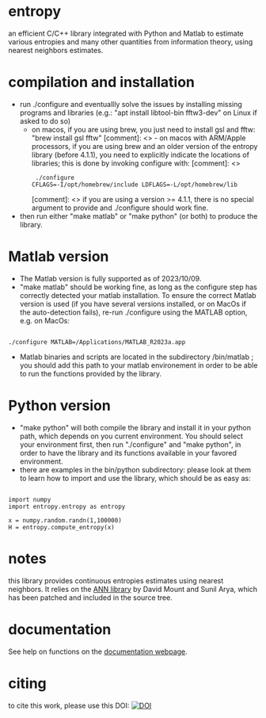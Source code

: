# entropy
an efficient C/C++ library integrated with Python and Matlab to estimate various entropies and many other quantities from information theory, using nearest neighbors estimates.

# compilation and installation
- run ./configure and eventuallly solve the issues by installing missing programs and libraries (e.g.: "apt install libtool-bin fftw3-dev" on Linux if asked to do so)
   - on macos, if you are using brew, you just need to install gsl and fftw: "brew install gsl fftw"
[comment]: <>    - on macos with ARM/Apple processors, if you are using brew and an older version of the entropy library (before 4.1.1), you need to explicitly indicate the locations of libraries; this is done by invoking configure with:
[comment]: <> <pre><code>
./configure CFLAGS=-I/opt/homebrew/include LDFLAGS=-L/opt/homebrew/lib
</code></pre>
[comment]: <> if you are using a version >= 4.1.1, there is no special argument to provide and ./configure should work fine.
- then run either "make matlab" or "make python" (or both) to produce the library.
  
# Matlab version
- The Matlab version is fully supported as of 2023/10/09.
- "make matlab" should be working fine, as long as the configure step has correctly detected your matlab installation. To ensure the correct Matlab version is used (if you have several versions installed, or on MacOs if the auto-detection fails), re-run ./configure using the MATLAB option, e.g. on MacOs:
<pre><code>
./configure MATLAB=/Applications/MATLAB_R2023a.app
</code></pre>
- Matlab binaries and scripts are located in the subdirectory /bin/matlab ; you should add this path to your matlab environement in order to be able to run the functions provided by the library.

# Python version
- "make python" will both compile the library and install it in your python path, which depends on you current environment. You should select your environment first, then run "./configure" and "make python", in order to have the library and its functions available in your favored environment.
- there are examples in the bin/python subdirectory: please look at them to learn how to import and use the library, which should be as easy as:
<pre><code>
import numpy
import entropy.entropy as entropy

x = numpy.random.randn(1,100000)
H = entropy.compute_entropy(x)
</code></pre>

# notes

this library provides continuous entropies estimates using nearest neighbors. It relies on the [ANN library](http://www.cs.umd.edu/~mount/ANN/) by David Mount and Sunil Arya, which has been patched and included in the source tree.

# documentation

See help on functions on the [documentation webpage](https://perso.ens-lyon.fr/nicolas.garnier/files/html/).

# citing

to cite this work, please use this DOI: [![DOI](https://zenodo.org/badge/635707956.svg)](https://doi.org/10.5281/zenodo.13218642)